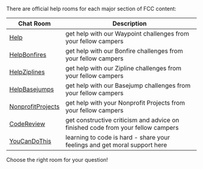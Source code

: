 There are official help rooms for each major section of FCC content:

| Chat Room | Description |
| --- | --- |
| [Help](https://gitter.im/freecodecamp/Help) | get help with our Waypoint challenges from your fellow campers | 
| [HelpBonfires](https://gitter.im/freecodecamp/HelpBonfires) | get help with our Bonfire challenges from your fellow campers | 
| [HelpZiplines](https://gitter.im/freecodecamp/HelpZiplines) | get help with our Zipline challenges from your fellow campers | 
| [HelpBasejumps](https://gitter.im/freecodecamp/HelpBasejumps) | get help with our Basejump challenges from your fellow campers | 
| [NonprofitProjects](https://gitter.im/freecodecamp/NonprofitProjects) | get help with your Nonprofit Projects from your fellow campers | 
| [CodeReview](https://gitter.im/freecodecamp/CodeReview) | get constructive criticism and advice on finished code from your fellow campers | 
| [YouCanDoThis](https://gitter.im/freecodecamp/YouCanDoThis) | learning to code is hard - share your feelings and get moral support here | 

Choose the right room for your question!